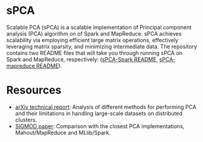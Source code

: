 sPCA
===========

Scalable PCA (sPCA) is a scalable implementation of Principal component analysis (PCA) algorithm on of Spark and MapReduce. sPCA achieves scalability via employing efficient large matrix operations, effectively leveraging matrix sparsity, and minimizing intermediate data. The repository contains two README files that will take you through running sPCA on Spark and MapReduce, respectively: ([sPCA-Spark README](spca-spark/README.md), [sPCA-mapreduce README](spca-mapreduce/README.md)).

Resources
==========================

- [arXiv technical report](http://arxiv.org/abs/1503.05214): Analysis of different methods for performing PCA and their limitations in handling large-scale datasets on distributed clusters.
- [SIGMOD paper](http://ds.qcri.org/images/profile/tarek_elgamal/sigmod2015.pdf): Comparison with the closest PCA implementations, Mahout/MapReduce and MLlib/Spark.
